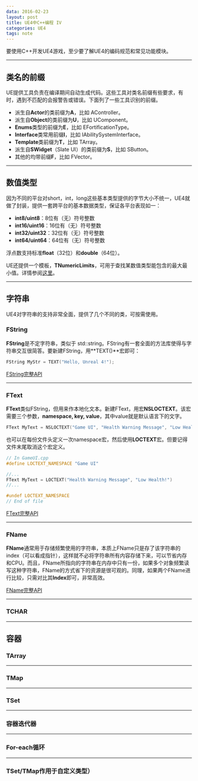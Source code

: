 ```yaml
---
data: 2016-02-23
layout: post
title: UE4中C++编程 IV
categories: UE4
tags: note
---
```


要使用C++开发UE4游戏，至少要了解UE4的编码规范和常见功能模块。



-----------------------------

## 类名的前缀

UE提供工具负责在编译期间自动生成代码。这些工具对类名前缀有些要求，有时，遇到不匹配的会报警告或错误。下面列了一些工具识别的前缀。

- 派生自**Actor**的类前缀为**A**，比如 AController。
- 派生自**Object**的类前缀为**U**，比如 UComponent。
- **Enums**类型的前缀为**E**，比如 EFortificationType。
- **Interface**类常用前缀**I**，比如 IAbilitySystemInterface。
- **Template**类前缀为**T**，比如 TArray。
- 派生自**SWidget**（Slate UI）的类前缀为**S**，比如 SButton。
- 其他的均带前缀**F**，比如 FVector。


-----------------------------

## 数值类型


因为不同的平台对short，int，long这些基本类型提供的字节大小不统一，UE4就做了封装，提供一套跨平台的基本数据类型，保证各平台表现如一：

- **int8/uint8**：8位有（无）符号整数
- **int16/uint16**：16位有（无）符号整数
- **int32/uint32**：32位有（无）符号整数
- **int64/uint64**：64位有（无）符号整数

浮点数支持标准**float**（32位）和**double**（64位）。

UE还提供一个模板，**TNumericLimits**，可用于查找某数值类型能包含的最大最小值。详情参阅[这里](https://docs.unrealengine.com/latest/INT/API/Runtime/Core/Math/TNumericLimits/index.html)。


------------------------------

## 字符串

UE4对字符串的支持非常全面，提供了几个不同的类，可按需使用。

### FString

**FString**是不定字符串，类似于 std::string。FString有一套全面的方法库使得与字符串交互很简答。要新建FString，用**TEXT()**宏即可：

```c++
FString MyStr = TEXT("Hello, Unreal 4!");
```

[FString完整API](https://docs.unrealengine.com/latest/INT/API/Runtime/Core/Containers/FString/index.html)



------------------

### FText


**FText**类似FString，但用来作本地化文本。新建FText，用宏**NSLOCTEXT**。该宏需要三个参数，**namespace, key, value**，其中value就是默认语言下的文字。

```c++
FText MyText = NSLOCTEXT("Game UI", "Health Warning Message", "Low Health!")
```

也可以在每份文件头定义一次namespace宏，然后使用**LOCTEXT**宏。但要记得文件末尾取消这个宏定义。

```c++
// In GameUI.cpp
#define LOCTEXT_NAMESPACE "Game UI"

//...
FText MyText = LOCTEXT("Health Warning Message", "Low Health!")
//...

#undef LOCTEXT_NAMESPACE
// End of file
```

[FText完整API](https://docs.unrealengine.com/latest/INT/API/Runtime/Core/Internationalization/FText/index.html)

------------------

### FName

**FName**通常用于存储频繁使用的字符串，本质上FName只是存了该字符串的index（可以看成指针），这样就不必将字符串所有内容存储下来，可以节省内存和CPU。而且，FName所指向的字符串在内存中只有一份，如果多个对象频繁读写这种字符串，FName的方式省下的资源是很可观的。同理，如果两个FName进行比较，只需对比其**Index**即可，非常高效。

[FName完整API](https://docs.unrealengine.com/latest/INT/API/Runtime/Core/UObject/FName/index.html)

------------------------

### TCHAR




----------------------

## 容器


### TArray




------------------------

### TMap




---------------------------

### TSet




----------------------------

### 容器迭代器



------------------------

### For-each循环




-----------------------------

### TSet/TMap作用于自定义类型）
